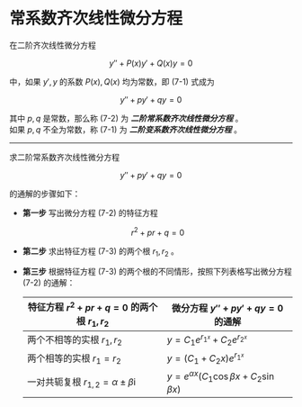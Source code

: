 # 常系数齐次线性微分方程

在二阶齐次线性微分方程  

$$
\tag{7-1}
y'' + P(x) y' + Q(x) y = 0
$$  

中，如果 $y', y$ 的系数 $P(x), Q(x)$ 均为常数，即 (7-1) 式成为  

$$
\tag{7-2}
y'' + p y' + q y = 0
$$  

其中 $p, q$ 是常数，那么称 (7-2) 为 ***二阶常系数齐次线性微分方程*** 。<br />
如果 $p, q$ 不全为常数，称 (7-1) 为 ***二阶变系数齐次线性微分方程*** 。

----------

求二阶常系数齐次线性微分方程

$$
\tag{7-2}
y'' + py' + qy = 0
$$

的通解的步骤如下：

- **第一步** 写出微分方程 (7-2) 的特征方程

  $$
  \tag{7-3}
  r^2 + pr + q = 0
  $$

- **第二步** 求出特征方程 (7-3) 的两个根 $r_1, r_2$ 。

- **第三步** 根据特征方程 (7-3) 的两个根的不同情形，按照下列表格写出微分方程 (7-2) 的通解：

  | 特征方程 $r^2 + pr + q = 0$ 的两个根 $r_1, r_2$      | 微分方程 $y'' + py' + qy = 0$ 的通解                     |
  | ---------------------------------------------------- | -------------------------------------------------------- |
  | 两个不相等的实根 $r_1, r_2$                          | $y = C_1 e^{r_{1^x}} + C_2 e^{r_{2^x}}$                  |
  | 两个相等的实根 $r_1 = r_2$                           | $y = (C_1 + C_2 x) e^{r_{1^x}}$                          |
  | 一对共轭复根 $r_{1,2} = \alpha \pm \beta \mathrm{i}$ | $y = e^{\alpha x} (C_1 \cos \beta x + C_2 \sin \beta x)$ |
